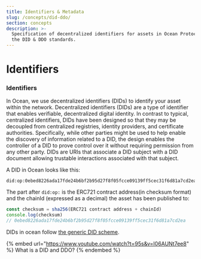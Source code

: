 ```yaml
---
title: Identifiers & Metadata
slug: /concepts/did-ddo/
section: concepts
description: >-
  Specification of decentralized identifiers for assets in Ocean Protocol using
  the DID & DDO standards.
---
```


# Identifiers

### Identifiers

In Ocean, we use decentralized identifiers (DIDs) to identify your asset within the network. Decentralized identifiers (DIDs) are a type of identifier that enables verifiable, decentralized digital identity. In contrast to typical, centralized identifiers, DIDs have been designed so that they may be decoupled from centralized registries, identity providers, and certificate authorities. Specifically, while other parties might be used to help enable the discovery of information related to a DID, the design enables the controller of a DID to prove control over it without requiring permission from any other party. DIDs are URIs that associate a DID subject with a DID document allowing trustable interactions associated with that subject.

A DID in Ocean looks like this:

```
did:op:0ebed8226ada17fde24b6bf2b95d27f8f05fcce09139ff5cec31f6d81a7cd2ea
```

The part after `did:op:` is the ERC721 contract address(in checksum format) and the chainId (expressed as a decimal) the asset has been published to:

```js
const checksum = sha256(ERC721 contract address + chainId)
console.log(checksum)
// 0ebed8226ada17fde24b6bf2b95d27f8f05fcce09139ff5cec31f6d81a7cd2ea
```

DIDs in ocean follow [the generic DID scheme](https://w3c-ccg.github.io/did-spec/#the-generic-did-scheme).

{% embed url="https://www.youtube.com/watch?t=95s&v=I06AUNt7ee8" %}
What is a DID and DDO?
{% endembed %}

###
